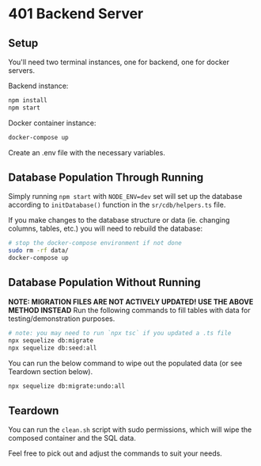 # 401 Backend Server

## Setup

You'll need two terminal instances, one for backend, one for docker servers.

Backend instance:

```bash
npm install
npm start
```

Docker container instance:

```bash
docker-compose up
```

Create an .env file with the necessary variables.

## Database Population Through Running

Simply running `npm start` with `NODE_ENV=dev` set will set up the database according to `initDatabase()` function in the `sr/cdb/helpers.ts` file.

If you make changes to the database structure or data (ie. changing columns, tables, etc.) you will need to rebuild the database:
```bash
# stop the docker-compose environment if not done
sudo rm -rf data/
docker-compose up
```

## Database Population Without Running

**NOTE: MIGRATION FILES ARE NOT ACTIVELY UPDATED! USE THE ABOVE METHOD INSTEAD**
Run the following commands to fill tables with data for testing/demonstration purposes.

```bash
# note: you may need to run `npx tsc` if you updated a .ts file
npx sequelize db:migrate
npx sequelize db:seed:all
```

You can run the below command to wipe out the populated data (or see Teardown section below).

```bash
npx sequelize db:migrate:undo:all
```

## Teardown

You can run the `clean.sh` script with sudo permissions, which will wipe the composed container and the SQL data.

Feel free to pick out and adjust the commands to suit your needs.
